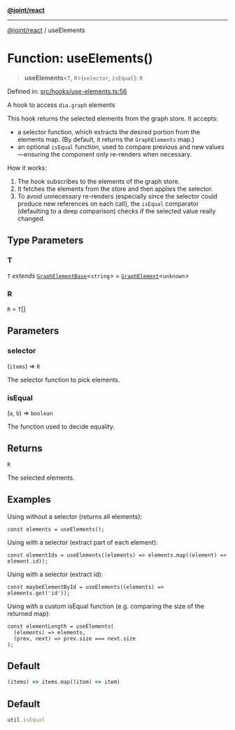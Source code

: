 [**@joint/react**](../README.md)

***

[@joint/react](../README.md) / useElements

# Function: useElements()

> **useElements**\<`T`, `R`\>(`selector`, `isEqual`): `R`

Defined in: [src/hooks/use-elements.ts:56](https://github.com/samuelgja/joint/blob/main/packages/joint-react/src/hooks/use-elements.ts#L56)

A hook to access `dia.graph` elements

This hook returns the selected elements from the graph store. It accepts:
 - a selector function, which extracts the desired portion from the elements map.
   (By default, it returns the `GraphElements` map.)
 - an optional `isEqual` function, used to compare previous and new values—ensuring
   the component only re-renders when necessary.

How it works:
1. The hook subscribes to the elements of the graph store.
2. It fetches the elements from the store and then applies the selector.
3. To avoid unnecessary re-renders (especially since the selector could produce new
   references on each call), the `isEqual` comparator (defaulting to a deep comparison)
   checks if the selected value really changed.

## Type Parameters

### T

`T` *extends* [`GraphElementBase`](../interfaces/GraphElementBase.md)\<`string`\> = [`GraphElement`](../interfaces/GraphElement.md)\<`unknown`\>

### R

`R` = `T`[]

## Parameters

### selector

(`items`) => `R`

The selector function to pick elements.

### isEqual

(`a`, `b`) => `boolean`

The function used to decide equality.

## Returns

`R`

The selected elements.

## Examples

Using without a selector (returns all elements):
```tsx
const elements = useElements();
```

Using with a selector (extract part of each element):
```tsx
const elementIds = useElements((elements) => elements.map((element) => element.id));
```

Using with a selector (extract id):
```tsx
const maybeElementById = useElements((elements) => elements.get('id'));
```

Using with a custom isEqual function (e.g. comparing the size of the returned map):
```tsx
const elementLength = useElements(
  (elements) => elements,
  (prev, next) => prev.size === next.size
);
```

## Default

```ts
(items) => items.map((item) => item)
```

## Default

```ts
util.isEqual
```
